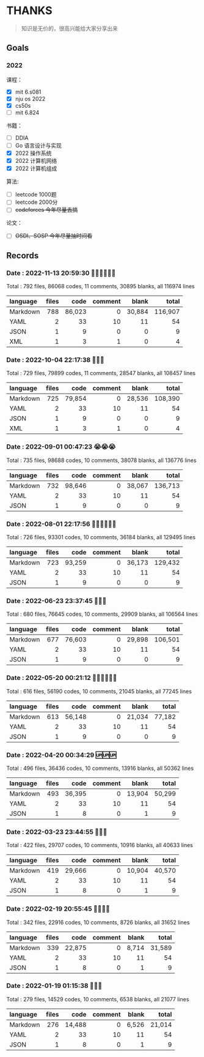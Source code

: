 # THANKS

> 知识是无价的，很高兴能给大家分享出来
> 

## Goals

### 2022

课程：

- [x] mit 6.s081
- [x] nju os 2022
- [x] cs50s
- [ ] mit 6.824

书籍：

- [ ] DDIA
- [ ] Go 语言设计与实现
- [x] 2022 操作系统
- [x] 2022 计算机网络
- [x] 2022 计算机组成

算法:

- [ ] leetcode 1000题
- [ ] leetcode 2000分
- [ ] ~~codeforces 今年尽量去搞~~

论文：

- [ ] ~~OSDI、SOSP 今年尽量抽时间看~~

## Records

### Date : 2022-11-13 20:59:30 😵‍💫😵‍💫😵‍💫

Total : 792 files,  86068 codes, 11 comments, 30895 blanks, all 116974 lines

| language | files | code | comment | blank | total |
| :--- | ---: | ---: | ---: | ---: | ---: |
| Markdown | 788 | 86,023 | 0 | 30,884 | 116,907 |
| YAML | 2 | 33 | 10 | 11 | 54 |
| JSON | 1 | 9 | 0 | 0 | 9 |
| XML | 1 | 3 | 1 | 0 | 4 |

### Date : 2022-10-04 22:17:38 🎂🎂🎂

Total : 729 files,  79899 codes, 11 comments, 28547 blanks, all 108457 lines

| language | files | code | comment | blank | total |
| :--- | ---: | ---: | ---: | ---: | ---: |
| Markdown | 725 | 79,854 | 0 | 28,536 | 108,390 |
| YAML | 2 | 33 | 10 | 11 | 54 |
| JSON | 1 | 9 | 0 | 0 | 9 |
| XML | 1 | 3 | 1 | 0 | 4 |

### Date : 2022-09-01 00:47:23 😭😭😭

Total : 735 files,  98688 codes, 10 comments, 38078 blanks, all 136776 lines

| language | files | code | comment | blank | total |
| :--- | ---: | ---: | ---: | ---: | ---: |
| Markdown | 732 | 98,646 | 0 | 38,067 | 136,713 |
| YAML | 2 | 33 | 10 | 11 | 54 |
| JSON | 1 | 9 | 0 | 0 | 9 |

### Date : 2022-08-01 22:17:56 😮‍💨😮‍💨😮‍💨

Total : 726 files,  93301 codes, 10 comments, 36184 blanks, all 129495 lines

| language | files | code | comment | blank | total |
| :--- | ---: | ---: | ---: | ---: | ---: |
| Markdown | 723 | 93,259 | 0 | 36,173 | 129,432 |
| YAML | 2 | 33 | 10 | 11 | 54 |
| JSON | 1 | 9 | 0 | 0 | 9 |

### Date : 2022-06-23 23:37:45 🙈🙈🙈

Total : 680 files,  76645 codes, 10 comments, 29909 blanks, all 106564 lines

| language | files | code | comment | blank | total |
| :--- | ---: | ---: | ---: | ---: | ---: |
| Markdown | 677 | 76,603 | 0 | 29,898 | 106,501 |
| YAML | 2 | 33 | 10 | 11 | 54 |
| JSON | 1 | 9 | 0 | 0 | 9 |

### Date : 2022-05-20 00:21:12 😵‍💫😵‍💫😵‍💫

Total : 616 files, 56190 codes, 10 comments, 21045 blanks, all 77245 lines

| language | files |   code | comment |  blank |  total |
| :------- | ----: | -----: | ------: | -----: | -----: |
| Markdown |   613 | 56,148 |       0 | 21,034 | 77,182 |
| YAML     |     2 |     33 |      10 |     11 |     54 |
| JSON     |     1 |      9 |       0 |      0 |      9 |

### Date : 2022-04-20 00:34:29 🆙🆙🆙

Total : 496 files,  36436 codes, 10 comments, 13916 blanks, all 50362 lines

| language | files |   code | comment |  blank |  total |
| :------- | ----: | -----: | ------: | -----: | -----: |
| Markdown |   493 | 36,395 |       0 | 13,904 | 50,299 |
| YAML     |     2 |     33 |      10 |     11 |     54 |
| JSON     |     1 |      8 |       0 |      1 |      9 |

### Date : 2022-03-23 23:44:55 👊👊👊

Total : 422 files, 29707 codes, 10 comments, 10916 blanks, all 40633 lines

| language | files |   code | comment |  blank |  total |
| :------- | ----: | -----: | ------: | -----: | -----: |
| Markdown |   419 | 29,666 |       0 | 10,904 | 40,570 |
| YAML     |     2 |     33 |      10 |     11 |     54 |
| JSON     |     1 |      8 |       0 |      1 |      9 |

### Date : 2022-02-19 20:55:45 🤯😮‍💨👿

Total : 342 files,  22916 codes, 10 comments, 8726 blanks, all 31652 lines

| language | files |   code | comment | blank |  total |
| :------- | ----: | -----: | ------: | ----: | -----: |
| Markdown |   339 | 22,875 |       0 | 8,714 | 31,589 |
| YAML     |     2 |     33 |      10 |    11 |     54 |
| JSON     |     1 |      8 |       0 |     1 |      9 |

### Date : 2022-01-19 01:15:38 🎉🎉🎉

Total : 279 files,  14529 codes, 10 comments, 6538 blanks, all 21077 lines

| language | files | code | comment | blank | total |
| :--- | ---: | ---: | ---: | ---: | ---: |
| Markdown | 276 | 14,488 | 0 | 6,526 | 21,014 |
| YAML | 2 | 33 | 10 | 11 | 54 |
| JSON | 1 | 8 | 0 | 1 | 9 |

